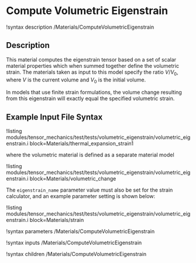 # Compute Volumetric Eigenstrain

!syntax description /Materials/ComputeVolumetricEigenstrain

## Description

This material computes the eigenstrain tensor based on a set of scalar material properties
which when summed together define the volumetric strain. The materials taken as input to this
model specify the ratio $V/V_0$, where $V$ is the current volume and $V_0$ is the initial
volume.

In models that use finite strain formulations, the volume change resulting from
this eigenstrain will exactly equal the specified volumetric strain.

## Example Input File Syntax

!listing modules/tensor_mechanics/test/tests/volumetric_eigenstrain/volumetric_eigenstrain.i
         block=Materials/thermal_expansion_strain1

where the volumetric material is defined as a separate material model

!listing modules/tensor_mechanics/test/tests/volumetric_eigenstrain/volumetric_eigenstrain.i
         block=Materials/volumetric_change

The `eigenstrain_name` parameter value must also be set for the strain calculator, and an example
parameter setting is shown below:

!listing modules/tensor_mechanics/test/tests/volumetric_eigenstrain/volumetric_eigenstrain.i
         block=Materials/strain

!syntax parameters /Materials/ComputeVolumetricEigenstrain

!syntax inputs /Materials/ComputeVolumetricEigenstrain

!syntax children /Materials/ComputeVolumetricEigenstrain
